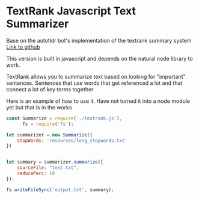 # TextRank Javascript Text Summarizer

Base on the autotldr bot's implementation of the textrank summary system
[Link to github](https://github.com/JRC1995/auto-tldr-TextRank/blob/master/README.md)

This version is built in javascript and depends on the natural node library to work.

TextRank allows you to summarize text based on looking for "important" sentences. 
Sentences that use words that get referenced a lot and that connect a lot of key terms together

Here is an example of how to use it. Have not turned it into a node module yet but that is in the works

```javascript
const Summarize = require('./textrank.js'),
	  fs = require('fs');

let summarizer = new Summarize({
	stopWords: 'resources/long_stopwords.txt'
})


let summary = summarizer.summarize({
	sourceFile: "text.txt",
	reducePerc: 10
});

fs.writeFileSync('output.txt', summary);

```